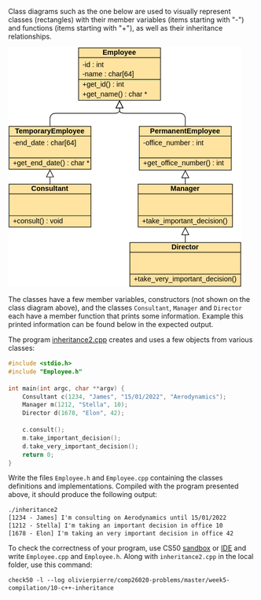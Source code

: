 Class diagrams such as the one below are used to visually represent classes
(rectangles) with their member variables (items starting with "-") and
functions (items starting with "+"), as well as their inheritance
relationships.

![](class-diagram.png)

The classes have a few member variables, constructors (not shown on the class
diagram above), and the classes `Consultant`, `Manager` and `Director` each
have a member function that prints some information. Example this printed
information can be found below in the expected output.

The program [inheritance2.cpp](inheritance2.cpp) creates and uses a few objects
from various classes:

```cxx 
#include <stdio.h>
#include "Employee.h"

int main(int argc, char **argv) {
    Consultant c(1234, "James", "15/01/2022", "Aerodynamics");
    Manager m(1212, "Stella", 10);
    Director d(1678, "Elon", 42);

    c.consult();
    m.take_important_decision();
    d.take_very_important_decision();
    return 0;
}
```

Write the files `Employee.h` and `Employee.cpp` containing the classes
definitions and implementations. Compiled with the program presented above,
it should produce the following output:

```shell
./inheritance2
[1234 - James] I'm consulting on Aerodynamics until 15/01/2022
[1212 - Stella] I'm taking an important decision in office 10
[1678 - Elon] I'm taking an very important decision in office 42
```

To check the correctness of your program, use CS50 [sandbox](sandbox.cs50.io)
or [IDE](ide.cs50.io) and write `Employee.cpp` and `Employee.h`. Along with
`inheritance2.cpp` in the local folder, use this command:
```shell
check50 -l --log olivierpierre/comp26020-problems/master/week5-compilation/10-c++-inheritance
```
